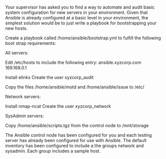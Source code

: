 Your supervisor has asked you to find a way to automate and audit basic system configuration for new servers in your environment. Given that Ansible is already configured at a basic level in your environment, the simplest solution would be to just write a playbook for bootstrapping your new hosts. 

Create a playbook called /home/ansible/bootstrap.yml to fulfill the following boot strap requirements:

All servers:

Edit /etc/hosts to include the following entry:
ansible.xyzcorp.com  169.168.0.1

Install elinks
Create the user xyzcorp_audit

Copy the files /home/ansible/motd and /home/ansible/issue to /etc/

Network servers:

Install nmap-ncat
Create the user xyzcorp_network

SysAdmin servers:

Copy /home/ansible/scripts.tgz from the control node to /mnt/storage

The Ansible control node has been configured for you and each testing server has already been configured for use with Ansible. The default inventory has been configured to include a the groups network and sysadmin. Each group includes a sample host.
